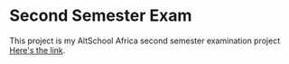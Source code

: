 # Second Semester Exam

This project is my AltSchool Africa second semester examination project [Here's the link](https://counter-app-pied.vercel.app/).
